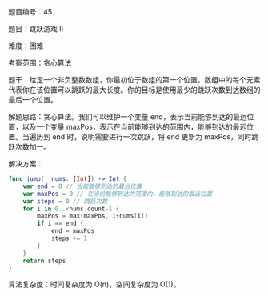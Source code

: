 题目编号：45

题目：跳跃游戏 II

难度：困难

考察范围：贪心算法

题干：给定一个非负整数数组，你最初位于数组的第一个位置。数组中的每个元素代表你在该位置可以跳跃的最大长度。你的目标是使用最少的跳跃次数到达数组的最后一个位置。

解题思路：贪心算法。我们可以维护一个变量 end，表示当前能够到达的最远位置，以及一个变量 maxPos，表示在当前能够到达的范围内，能够到达的最远位置。当遍历到 end 时，说明需要进行一次跳跃，将 end 更新为 maxPos，同时跳跃次数加一。

解决方案：

```swift
func jump(_ nums: [Int]) -> Int {
    var end = 0 // 当前能够到达的最远位置
    var maxPos = 0 // 在当前能够到达的范围内，能够到达的最远位置
    var steps = 0 // 跳跃次数
    for i in 0..<nums.count-1 {
        maxPos = max(maxPos, i+nums[i])
        if i == end {
            end = maxPos
            steps += 1
        }
    }
    return steps
}
```

算法复杂度：时间复杂度为 O(n)，空间复杂度为 O(1)。